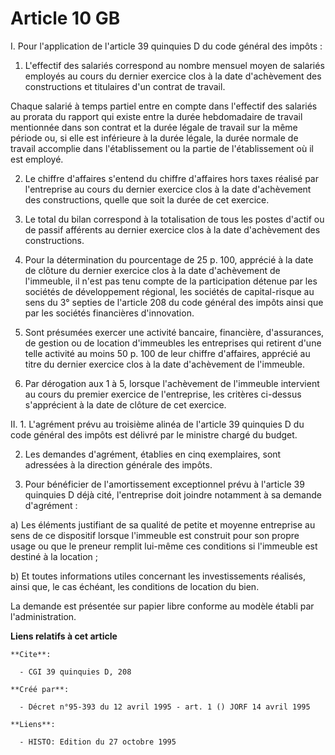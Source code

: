 # Article 10 GB

I. Pour l'application de l'article 39 quinquies D du code général des impôts :

1. L'effectif des salariés correspond au nombre mensuel moyen de salariés employés au cours du dernier exercice clos à la
date d'achèvement des constructions et titulaires d'un contrat de travail.

Chaque salarié à temps partiel entre en compte dans l'effectif des salariés au prorata du rapport qui existe entre la durée
hebdomadaire de travail mentionnée dans son contrat et la durée légale de travail sur la même période ou, si elle est
inférieure à la durée légale, la durée normale de travail accomplie dans l'établissement ou la partie de l'établissement où
il est employé.

2. Le chiffre d'affaires s'entend du chiffre d'affaires hors taxes réalisé par l'entreprise au cours du dernier exercice clos
à la date d'achèvement des constructions, quelle que soit la durée de cet exercice.

3. Le total du bilan correspond à la totalisation de tous les postes d'actif ou de passif afférents au dernier exercice clos
à la date d'achèvement des constructions.

4. Pour la détermination du pourcentage de 25 p. 100, apprécié à la date de clôture du dernier exercice clos à la date
d'achèvement de l'immeuble, il n'est pas tenu compte de la participation détenue par les sociétés de développement régional,
les sociétés de capital-risque au sens du 3° septies de l'article 208 du code général des impôts ainsi que par les sociétés
financières d'innovation.

5. Sont présumées exercer une activité bancaire, financière, d'assurances, de gestion ou de location d'immeubles les
entreprises qui retirent d'une telle activité au moins 50 p. 100 de leur chiffre d'affaires, apprécié au titre du dernier
exercice clos à la date d'achèvement de l'immeuble.

6. Par dérogation aux 1 à 5, lorsque l'achèvement de l'immeuble intervient au cours du premier exercice de l'entreprise, les
critères ci-dessus s'apprécient à la date de clôture de cet exercice.

II. 1. L'agrément prévu au troisième alinéa de l'article 39 quinquies D du code général des impôts est délivré par le
ministre chargé du budget.

2. Les demandes d'agrément, établies en cinq exemplaires, sont adressées à la direction générale des impôts.

3. Pour bénéficier de l'amortissement exceptionnel prévu à l'article 39 quinquies D déjà cité, l'entreprise doit joindre
notamment à sa demande d'agrément :

a) Les éléments justifiant de sa qualité de petite et moyenne entreprise au sens de ce dispositif lorsque l'immeuble est
construit pour son propre usage ou que le preneur remplit lui-même ces conditions si l'immeuble est destiné à la location ;

b) Et toutes informations utiles concernant les investissements réalisés, ainsi que, le cas échéant, les conditions de
location du bien.

La demande est présentée sur papier libre conforme au modèle établi par l'administration.

**Liens relatifs à cet article**

	**Cite**:

	  - CGI 39 quinquies D, 208

	**Créé par**:

	  - Décret n°95-393 du 12 avril 1995 - art. 1 () JORF 14 avril 1995

	**Liens**:

	  - HISTO: Edition du 27 octobre 1995
